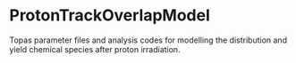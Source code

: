 # ProtonTrackOverlapModel
Topas parameter files and analysis codes for modelling the distribution and yield chemical species after proton irradiation.
